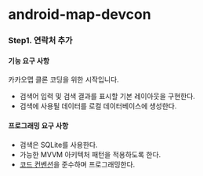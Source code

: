 # android-map-devcon

### Step1. 연락처 추가

#### 기능 요구 사항
카카오맵 클론 코딩을 위한 시작입니다.
- 검색어 입력 및 검색 결과를 표시할 기본 레이아웃을 구현한다.
- 검색에 사용될 데이터를 로컬 데이터베이스에 생성한다.

#### 프로그래밍 요구 사항
- 검색은 SQLite를 사용한다.
- 가능한 MVVM 아키텍처 패턴을 적용하도록 한다.
- [코드 컨벤션](https://developer.android.com/kotlin/style-guide)을 준수하며 프로그래밍한다.